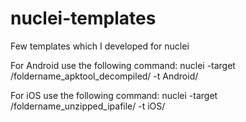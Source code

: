 # nuclei-templates
Few templates which I developed for nuclei

For Android use the following command:
nuclei -target /foldername_apktool_decompiled/ -t Android/

For iOS use the following command:
nuclei -target /foldername_unzipped_ipafile/ -t iOS/
